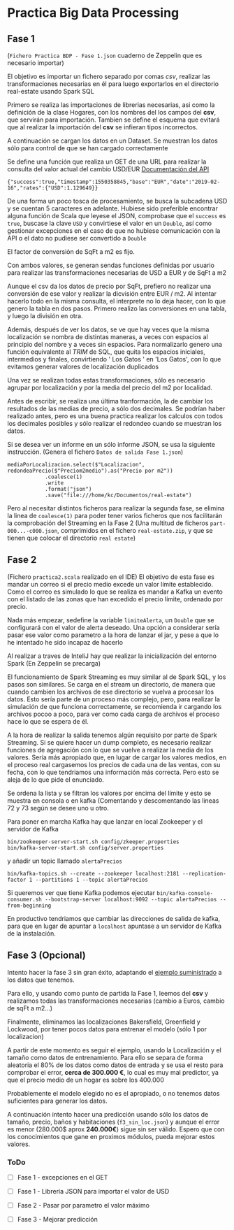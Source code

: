 # Practica Big Data Processing

## Fase 1

(`Fichero Practica BDP - Fase 1.json` cuaderno de Zeppelin que es necesario importar)

El objetivo es importar un fichero separado por comas *csv*, realizar las transformaciones necesarias en él para luego exportarlos en el directorio real-estate usando Spark SQL

Primero se realiza las importaciones de librerias necesarias, asi como la definición de la clase Hogares, con los nombres del los campos del **csv**, que servirán para importación. Tambien se define el esquema que evitará que al realizar la importación del **csv** se infieran tipos incorrectos.

A continuación se cargan los datos en un Dataset. Se muestran los datos sólo para control de que se han cargado correctamente

Se define una función que realiza un GET de una URL para realizar la consulta del valor actual del cambio USD/EUR [Documentación del API](https://fixer.io/documentation)

`{"success":true,"timestamp":1550358845,"base":"EUR","date":"2019-02-16","rates":{"USD":1.129649}}`

De una forma un poco tosca de procesamiento, se busca la subcadena USD y se cuentan 5 caracteres en adelante. Hubiese sido preferible encontrar alguna función de Scala que leyese el JSON, comprobase que el `success` es `true`, buscase la clave `USD` y convirtiese el valor en un `Double`, así como gestionar excepciones en el caso de que no hubiese comunicación con la API o el dato no pudiese ser convertido a `Double`

El factor de conversión de SqFt a m2 es fijo.

Con ambos valores, se generan sendas funciones definidas por usuario para realizar las transformaciones necesarias de USD a EUR y de SqFt a m2

Aunque el csv da los datos de precio por SqFt, prefiero no realizar una conversión de ese valor y realizar la dicvisión entre EUR / m2. Al intentar hacerlo todo en la misma consulta, el interprete no lo deja hacer, con lo que genero la tabla en dos pasos. Primero realizo las conversiones en una tabla, y luego la división en otra.

Además, después de ver los datos, se ve que hay veces que la misma localización se nombra de distintas maneras, a veces con espacios al principio del nombre y a veces sin espacios. Para normalizarlo genero una función equivalente al *TRIM* de SQL, que quita los espacios iniciales, intermedios y finales, convirtiendo '   Los    Gatos  ' en 'Los Gatos', con lo que evitamos generar valores de localización duplicados

Una vez se realizan todas estas transformaciones, sólo es necesario agrupar por localización y por la media del precio del m2 por localidad.

Antes de escribir, se realiza una última tranformación, la de cambiar los resultados de las medias de precio, a sólo dos decimales. Se podrían haber realizado antes, pero es una buena practica realizar los calculos con todos los decimales posibles y sólo realizar el redondeo cuando se muestran los datos.

Si se desea ver un informe en un sólo informe JSON, se usa la siguiente instrucción. (Genera el fichero `Datos de salida Fase 1.json`)
```
mediaPorLocalizacion.select($"Localizacion", redondeaPrecio($"Preciom2medio").as("Precio por m2"))
            .coalesce(1)
            .write
            .format("json")
            .save("file:///home/kc/Documentos/real-estate")
```
Pero al necesitar distintos ficheros para realizar la segunda fase, se elimina la linea de `coalesce(1)` para poder tener varios ficheros que nos facilitarán la comprobación del Streaming en la Fase 2 (Una multitud de ficheros `part-000...-c000.json`, comprimidos en el fichero `real-estate.zip`, y que se tienen que colocar el directorio `real estate`)

## Fase 2
(Fichero `practica2.scala` realizado en el IDE)
El objetivo de esta fase es mandar un correo si el precio medio excede un valor límite establecido. Como el correo es simulado lo que se realiza es mandar a Kafka un evento con el listado de las zonas que han excedido el precio límite, ordenado por precio.

Nada más empezar, sedefine la variable `limiteAlerta`, un `Double` que se configurará con el valor de alerta deseado. Una opción a considerar sería pasar ese valor como parametro a la hora de lanzar el jar, y pese a que lo he intentado he sido incapaz de hacerlo

Al realizar a traves de InteliJ hay que realizar la inicialización del entorno Spark (En Zeppelin se precarga)

El funcionamiento de Spark Streaming es muy similar al de Spark SQL, y los pasos son similares. Se carga en el stream un directorio, de manera que cuando cambien los archivos de ese directorio se vuelva a procesar los datos. Esto sería parte de un proceso más complejo, pero, para realizar la simulación de que funciona correctamente, se recomienda ir cargando los archivos pocoo a poco, para ver como cada carga de archivos el proceso hace lo que se espera de él.

A la hora de realizar la salida tenemos algún requisito por parte de Spark Streaming. Si se quiere hacer un dump completo, es necesario realizar funciones de agregación con lo que se vuelve a realizar la media de los valores. Sería más apropiado que, en lugar de cargar los valores medios, en el proceso real cargasemos los precios de cada una de las ventas, con su fecha, con lo que tendriamos una información más correcta. Pero esto se aleja de lo que pide el enunciado.

Se ordena la lista y se filtran los valores por encima del límite y esto se muestra en consola o en kafka (Comentando y descomentando las lineas 72 y 73 según se desee uno u otro.

Para poner en marcha Kafka hay que lanzar en local Zookeeper y el servidor de Kafka

```
bin/zookeeper-server-start.sh config/zkeeper.properties
bin/kafka-server-start.sh config/server.properties
```

y añadir un topic llamado `alertaPrecios`

`bin/kafka-topics.sh --create --zookeeper localhost:2181 --replication-factor 1 --partitions 1 --topic alertaPrecios`

Si queremos ver que tiene Kafka podemos ejecutar 
`bin/kafka-console-consumer.sh --bootstrap-server localhost:9092 --topic alertaPrecios --from-beginning`

En productivo tendriamos que cambiar las direcciones de salida de kafka, para que en lugar de apuntar a `localhost` apuntase a un servidor de Kafka de la instalación.

## Fase 3 (Opcional)

Intento hacer la fase 3 sin gran éxito, adaptando el [ejemplo suministrado](https://blog.scalac.io/scala-spark-ml.html) a los datos que tenemos. 

Para ello, y usando como punto de partida la Fase 1, leemos del **csv** y realizamos todas las transformaciones necesarias (cambio a Euros, cambio de sqFt a m2...)

Finalmente, eliminamos las localizaciones Bakersfield, Greenfield y Lockwood, por tener pocos datos para entrenar el modelo (sólo 1 por localizacion)

A partir de este momento es seguir el ejemplo, usando la Localización y el tamaño como datos de entrenamiento. Para ello se separa de forma aleatoria el 80% de los datos como datos de entrada y se usa el resto para comprobar el error, **cerca de 300.000 €**, lo cual es muy mal predictor, ya que el precio medio de un hogar es sobre los 400.000

Probablemente el modelo elegido no es el apropiado, o no tenemos datos suficientes para generar los datos.

A continuación intento hacer una predicción usando sólo los datos de tamaño, precio, baños y habitaciones (`f3_sin_loc.json`) y aunque el error es menor (280.000$ aprox **240.000€**) sigue sin ser válido. Espero que con los conocimientos que gane en proximos módulos, pueda mejorar estos valores.

### ToDo

- [ ] Fase 1 - excepciones en el GET
- [ ] Fase 1 - Libreria JSON para importar el valor de USD
- [ ] Fase 2 - Pasar por parametro el valor máximo
- [ ] Fase 3 - Mejorar predicción

